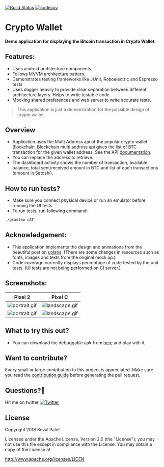 [![Build Status](https://travis-ci.com/kevalpatel2106/crypto-wallet.svg?branch=master)](https://travis-ci.com/kevalpatel2106/crypto-wallet) [![codecov](https://codecov.io/gh/kevalpatel2106/crypto-wallet/branch/master/graph/badge.svg)](https://codecov.io/gh/kevalpatel2106/crypto-wallet)

# Crypto Wallet

#### Demo application for displaying the Bitcoin transaction in Crypto Wallet.

## Features:
- Uses android architecture components.
- Follows MVVM architecture pattern.
- Demonstrates testing frameworks like JUnit, Roboelectric and Espresso tests
- Uses dagger heavily to provide clear separation between different architecture layers. Helps to write testable code.
- Mocking shared preferences and web server to write accurate tests.

> This application is just a demonstration for the possible design of crypto wallet.

## Overview 

- Application uses the Multi Address api of the popular crypto wallet [Blockchain](https://www.blockchain.com). Blockchain multi address api gives the list of BTC transaction for the given wallet address. See the API [documentation](https://www.blockchain.com/api/blockchain_api).
- You can replace the address to retrieve.
- The dashboard activity shows the number of transaction, available balance, total sent/received amount in BTC and list of each transactions (amount in Satoshi).

## How to run tests?
- Make sure you connect physical device or run an emulator before running the UI tests.
- To run tests, run following command:
```bash
./gradlew cAT
```

## Acknowledgement:
- This application implements the design and animations from the beautiful post on [uplabs](https://www.uplabs.com/posts/restaurant-app-for-android). (There are some changes in resources such as fonts, images and texts from the original mock up.)
- Code coverage currently displays percentage of code tested by the unit tests. (UI tests are not being performed on CI server.)

## Screenshots:

| Pixel 2 | Pixel C |
|:---:|:---:|
|![portrait.gif](/.github/phone_portrait.png)|![landscape.gif](/.github/tab_portrait.png)|
|![portrait.gif](/.github/phone_landscape.png)|![landscape.gif](/.github/tab_landscape.png)|


## What to try this out?
- You can download the debuggable apk from [here](https://github.com/kevalpatel2106/PastryShop/releases) and play with it.


## Want to contribute?
Every small or large contribution to this project is appreciated. Make sure you read the [contribution guide](/.github/CONTRIBUTING.md) before generating the pull request.

## Questions?🤔
Hit me on twitter [![Twitter](https://img.shields.io/badge/Twitter-@kevalpatel2106-blue.svg?style=flat)](https://twitter.com/kevalpatel2106)

## License
Copyright 2018 Keval Patel

Licensed under the Apache License, Version 2.0 (the "License"); you may not use this file except in compliance with the License. You may obtain a copy of the License at

http://www.apache.org/licenses/LICEN